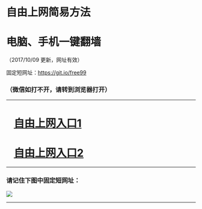 ﻿# 自由上网简易方法

# 电脑、手机一键翻墙

（2017/10/09 更新，网址有效）

固定短网址：https://git.io/free99

### （微信如打不开，请转到浏览器打开）


***





# &nbsp;&nbsp; <a href="http://ft1180732154.fwq-tz-1001.info/fwqtz01.html?t=100900116656 " target="_blank">自由上网入口1</a>
# &nbsp;&nbsp; <a href="http://ft877823941.fwq-tz-1002.info/fwqtz02.html?t=1009001573 " target="_blank">自由上网入口2</a>
***

### 请记住下图中固定短网址：

<img src="https://s3-us-west-2.amazonaws.com/fwq-1001/yjfq-20170905okok.png" /> 


***

